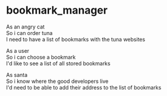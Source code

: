 # bookmark_manager

As an angry cat\
So i can order tuna\
I need to have a list of bookmarks with the tuna websites

As a user\
So i can choose a bookmark\
I'd like to see a list of all stored bookmarks

As santa\
So i know where the good developers live\
I'd need to be able to add their address to the list of bookmarks
